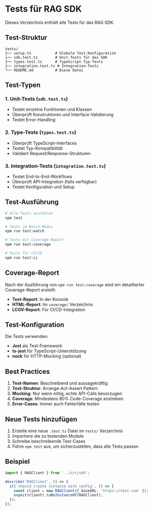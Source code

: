 # Tests für RAG SDK

Dieses Verzeichnis enthält alle Tests für das RAG SDK.

## Test-Struktur

```
tests/
├── setup.ts           # Globale Test-Konfiguration
├── sdk.test.ts        # Unit-Tests für das SDK
├── types.test.ts      # TypeScript-Typ-Tests
├── integration.test.ts # Integration-Tests
└── README.md          # Diese Datei
```

## Test-Typen

### 1. Unit-Tests (`sdk.test.ts`)
- Testet einzelne Funktionen und Klassen
- Überprüft Konstruktoren und Interface-Validierung
- Testet Error-Handling

### 2. Type-Tests (`types.test.ts`)
- Überprüft TypeScript-Interfaces
- Testet Typ-Kompatibilität
- Validiert Request/Response-Strukturen

### 3. Integration-Tests (`integration.test.ts`)
- Testet End-to-End-Workflows
- Überprüft API-Integration (falls verfügbar)
- Testet Konfiguration und Setup

## Test-Ausführung

```bash
# Alle Tests ausführen
npm test

# Tests im Watch-Modus
npm run test:watch

# Tests mit Coverage-Report
npm run test:coverage

# Tests für CI/CD
npm run test:ci
```

## Coverage-Report

Nach der Ausführung von `npm run test:coverage` wird ein detaillierter Coverage-Report erstellt:

- **Text-Report**: In der Konsole
- **HTML-Report**: Im `coverage/` Verzeichnis
- **LCOV-Report**: Für CI/CD-Integration

## Test-Konfiguration

Die Tests verwenden:
- **Jest** als Test-Framework
- **ts-jest** für TypeScript-Unterstützung
- **nock** für HTTP-Mocking (optional)

## Best Practices

1. **Test-Namen**: Beschreibend und aussagekräftig
2. **Test-Struktur**: Arrange-Act-Assert Pattern
3. **Mocking**: Nur wenn nötig, echte API-Calls bevorzugen
4. **Coverage**: Mindestens 80% Code-Coverage anstreben
5. **Error-Cases**: Immer auch Fehlerfälle testen

## Neue Tests hinzufügen

1. Erstelle eine neue `.test.ts` Datei im `tests/` Verzeichnis
2. Importiere die zu testenden Module
3. Schreibe beschreibende Test-Cases
4. Führe `npm test` aus, um sicherzustellen, dass alle Tests passen

## Beispiel

```typescript
import { RAGClient } from '../src/sdk';

describe('RAGClient', () => {
  it('should create instance with config', () => {
    const client = new RAGClient({ baseURL: 'https://test.com' });
    expect(client).toBeInstanceOf(RAGClient);
  });
});
``` 